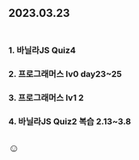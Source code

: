 ## 2023.03.23<br/><br/>

### 1. 바닐라JS Quiz4
### 2. 프로그래머스 lv0 day23~25
### 3. 프로그래머스 lv1 2
### 4. 바닐라JS Quiz2 복습 2.13~3.8



## ☺
